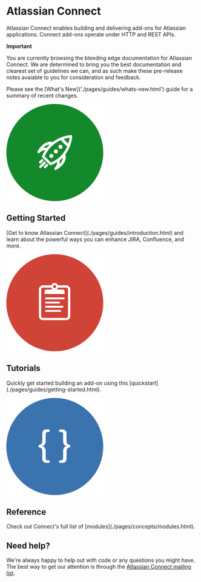 # Atlassian Connect

Atlassian Connect enables building and delivering add-ons for Atlassian applications. Connect add-ons operate under
HTTP and REST APIs.

<div class="aui-message warning">
    <p class="title">
        <span class="aui-icon icon-warning"></span>
        <strong>Important</strong>
    </p>
    You are currently browsing the bleeding edge documentation for Atlassian Connect. We are determined to bring you the
    best documentation and clearest set of guidelines we can, and as such make these pre-release notes avaiable to you
    for consideration and feedback.
    <p>
    Please see the [What's New]('./pages/guides/whats-new.html') guide for a summary of recent changes.
</div>

<div class="aui-group ac-intro-circles">
    <div class="aui-item">
        <img src="./assets/images/rocket.png" alt="Getting Started">
        <h2>Getting Started</h2>
        <p>
            [Get to know Atlassian Connect](./pages/guides/introduction.html) and learn about the powerful ways you
            can enhance JIRA, Confluence, and more.
        </p>
    </div>
    <div class="aui-item">
        <img src="./assets/images/clipboard.png" alt="Getting Started">
        <h2>Tutorials</h2>
        <p>
            Quickly get started building an add-on using this [quickstart](./pages/guides/getting-started.html).
        </p>
    </div>
    <div class="aui-item">
        <img src="./assets/images/braces.png" alt="Getting Started">
        <h2>Reference</h2>
        <p>
            Check out Connect's full list of [modules](./pages/concepts/modules.html).
        </p>
    </div>
</div>

## Need help?

We're always happy to help out with code or any questions you might have. The best way to get our attention is through
the [Atlassian Connect mailing list](https://groups.google.com/forum/#!forum/atlassian-connect-dev).
